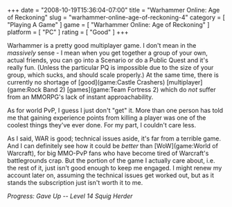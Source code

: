 +++
date = "2008-10-19T15:36:04-07:00"
title = "Warhammer Online: Age of Reckoning"
slug = "warhammer-online-age-of-reckoning-4"
category = [ "Playing A Game" ]
game = [ "Warhammer Online: Age of Reckoning" ]
platform = [ "PC" ]
rating = [ "Good" ]
+++

Warhammer is a pretty good multiplayer game.  I don't mean in the <i>massively</i> sense - I mean when you get together a group of your own, actual friends, you can go into a Scenario or do a Public Quest and it's really fun.  (Unless the particular PQ is impossible due to the size of your group, which sucks, and should scale properly.)  At the same time, there is currently no shortage of [good](game:Castle Crashers) [multiplayer](game:Rock Band 2) [games](game:Team Fortress 2) which do <i>not</i> suffer from an MMORPG's lack of instant approachability.

As for world PvP, I guess I just don't "get" it.  More than one person has told me that gaining experience points from killing a player was one of the coolest things they've ever done.  For my part, I couldn't care less.

As I said, WAR is good; technical issues aside, it's far from a terrible game.  And I can definitely see how it could be <i>better</i> than [WoW](game:World of Warcraft), for big MMO-PvP fans who have become tired of Warcraft's battlegrounds crap.  But the portion of the game I actually care about, i.e. the rest of it, just isn't good enough to keep me engaged.  I might renew my account later on, assuming the technical issues get worked out, but as it stands the subscription just isn't worth it to me.

<i>Progress: Gave Up -- Level 14 Squig Herder</i>